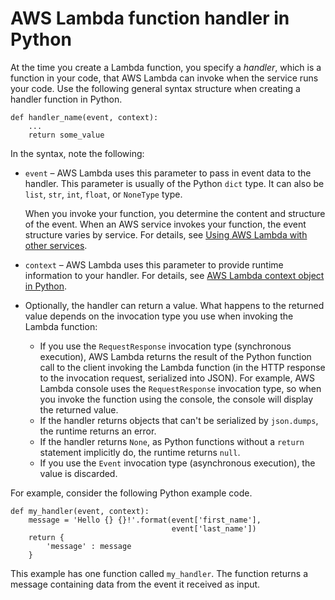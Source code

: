 # AWS Lambda function handler in Python<a name="python-handler"></a>

At the time you create a Lambda function, you specify a *handler*, which is a function in your code, that AWS Lambda can invoke when the service runs your code\. Use the following general syntax structure when creating a handler function in Python\. 

```
def handler_name(event, context): 
    ...
    return some_value
```

In the syntax, note the following:
+ `event` – AWS Lambda uses this parameter to pass in event data to the handler\. This parameter is usually of the Python `dict` type\. It can also be `list`, `str`, `int`, `float`, or `NoneType` type\.

  When you invoke your function, you determine the content and structure of the event\. When an AWS service invokes your function, the event structure varies by service\. For details, see [Using AWS Lambda with other services](lambda-services.md)\.
+ `context` – AWS Lambda uses this parameter to provide runtime information to your handler\. For details, see [AWS Lambda context object in Python](python-context.md)\.
+ Optionally, the handler can return a value\. What happens to the returned value depends on the invocation type you use when invoking the Lambda function:
  + If you use the `RequestResponse` invocation type \(synchronous execution\), AWS Lambda returns the result of the Python function call to the client invoking the Lambda function \(in the HTTP response to the invocation request, serialized into JSON\)\. For example, AWS Lambda console uses the `RequestResponse` invocation type, so when you invoke the function using the console, the console will display the returned value\.
  + If the handler returns objects that can't be serialized by `json.dumps`, the runtime returns an error\.
  + If the handler returns `None`, as Python functions without a `return` statement implicitly do, the runtime returns `null`\.
  + If you use the `Event` invocation type \(asynchronous execution\), the value is discarded\.

For example, consider the following Python example code\. 

```
def my_handler(event, context):
    message = 'Hello {} {}!'.format(event['first_name'], 
                                    event['last_name'])  
    return { 
        'message' : message
    }
```

This example has one function called `my_handler`\. The function returns a message containing data from the event it received as input\. 